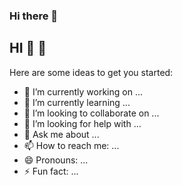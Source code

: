### Hi there 👋


<!-- **4lr0d7/4lr0d7** is a ✨ _special_ ✨ repository because its `README.md` (this file) appears on your GitHub profile. -->
## HI :new_moon_with_face: :new_moon_with_face:

Here are some ideas to get you started:

- 🔭 I’m currently working on ...
- 🌱 I’m currently learning ...
- 👯 I’m looking to collaborate on ...
- 🤔 I’m looking for help with ...
- 💬 Ask me about ...
- 📫 How to reach me: ...
- 😄 Pronouns: ...
- ⚡ Fun fact: ...

